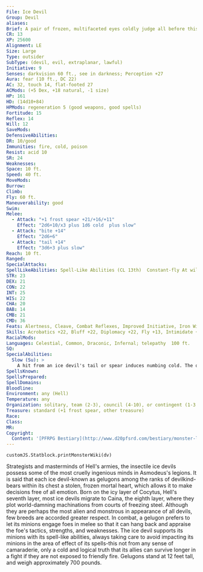 ```yaml
---
File: Ice Devil
Group: Devil
aliases: 
Brief: A pair of frozen, multifaceted eyes coldly judge all before this towering, insectile monstrosity.
CR: 13
XP: 25600
Alignment: LE
Size: Large
Type: outsider
SubType: (devil, evil, extraplanar, lawful)
Initiative: 9
Senses: darkvision 60 ft., see in darkness; Perception +27
Aura: fear (10 ft., DC 22)
AC: 32, touch 14, flat-footed 27
ACMods: (+5 Dex, +18 natural, -1 size)
HP: 161
HD: (14d10+84)
HPMods: regeneration 5 (good weapons, good spells)
Fortitude: 15
Reflex: 14
Will: 12
SaveMods: 
DefensiveAbilities: 
DR: 10/good
Immunities: fire, cold, poison
Resist: acid 10
SR: 24
Weaknesses: 
Space: 10 ft.
Speed: 40 ft.
MoveMods: 
Burrow: 
Climb: 
Fly: 60 ft.
Maneuverability: good
Swim: 
Melee: 
  - Attack: "+1 frost spear +21/+16/+11"
    Effect: "2d6+10/x3 plus 1d6 cold  plus slow"
  - Attack: "bite +14"
    Effect: "2d6+6"
  - Attack: "tail +14"
    Effect: "3d6+3 plus slow"
Reach: 10 ft.
Ranged: 
SpecialAttacks: 
SpellLikeAbilities: Spell-Like Abilities (CL 13th)  Constant-fly At will-cone of cold (DC 20), ice storm, greater teleport (self plus 50 lbs. of objects only), persistent image (DC 20), wall of ice (DC 19)  1/day-summon (level 4, 2 bone devils, 50%)
STR: 23
DEX: 21
CON: 22
INT: 25
WIS: 22
CHA: 20
BAB: 14
CMB: 21
CMD: 36
Feats: Alertness, Cleave, Combat Reflexes, Improved Initiative, Iron Will, Power Attack, Weapon Focus (spear)
Skills: Acrobatics +22, Bluff +22, Diplomacy +22, Fly +13, Intimidate +19, Knowledge (planes) +24, Knowledge (any three others) +21, Perception +27, Sense Motive +27, Spellcraft +21, Stealth +18, Survival +23
RacialMods: 
Languages: Celestial, Common, Draconic, Infernal; telepathy  100 ft.
SQ: 
SpecialAbilities:
  Slow (Su): >
    A hit from an ice devil's tail or spear induces numbing cold. The opponent must succeed on a DC 23 Fortitude save or be affected as though by a slow spell for 1d6 rounds. This effect comes from the devil in the case of its weapon; it is not a quality possessed by the spear itself.  The save DC is Constitution-based.
SpellsKnown: 
SpellsPrepared: 
SpellDomains: 
Bloodline: 
Environment: any (Hell)
Temperature: any
Organization: solitary, team (2-3), council (4-10), or contingent (1-3 ice devils, 2-6 horned devils, and 1-4 bone devils)
Treasure: standard (+1 frost spear, other treasure)
Race: 
Class: 
MR: 
Copyright:
  Content: '[PFRPG Bestiary](http://www.d20pfsrd.com/bestiary/monster-listings/outsiders/devil/ice)'
---
```

```dataviewjs
customJS.Statblock.printMonsterWiki(dv)
```
Strategists and masterminds of Hell's armies, the insectile ice devils possess some of the most cruelly ingenious minds in Asmodeus's legions. It is said that each ice devil-known as gelugons among the ranks of devilkind-bears within its chest a stolen, frozen mortal heart, which allows it to make decisions free of all emotion. Born on the icy layer of Cocytus, Hell's seventh layer, most ice devils migrate to Caina, the eighth layer, where they plot world-damning machinations from courts of freezing steel. Although they are perhaps the most alien and monstrous in appearance of all devils, few breeds are accorded greater respect.  In combat, a gelugon prefers to let its minions engage foes in melee so that it can hang back and appraise the foe's tactics, strengths, and weaknesses. The ice devil supports its minions with its spell-like abilities, always taking care to avoid impacting its minions in the area of effect of its spells-this not from any sense of camaraderie, only a cold and logical truth that its allies can survive longer in a fight if they are not exposed to friendly fire.  Gelugons stand at 12 feet tall, and weigh approximately 700 pounds.
